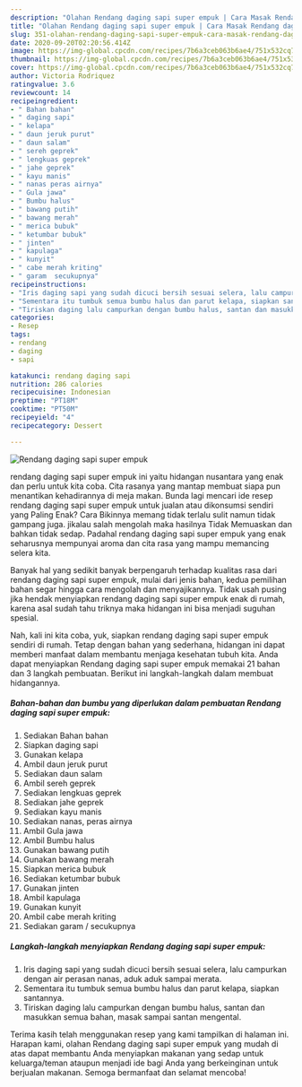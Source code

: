 ```yaml
---
description: "Olahan Rendang daging sapi super empuk | Cara Masak Rendang daging sapi super empuk Yang Sempurna"
title: "Olahan Rendang daging sapi super empuk | Cara Masak Rendang daging sapi super empuk Yang Sempurna"
slug: 351-olahan-rendang-daging-sapi-super-empuk-cara-masak-rendang-daging-sapi-super-empuk-yang-sempurna
date: 2020-09-20T02:20:56.414Z
image: https://img-global.cpcdn.com/recipes/7b6a3ceb063b6ae4/751x532cq70/rendang-daging-sapi-super-empuk-foto-resep-utama.jpg
thumbnail: https://img-global.cpcdn.com/recipes/7b6a3ceb063b6ae4/751x532cq70/rendang-daging-sapi-super-empuk-foto-resep-utama.jpg
cover: https://img-global.cpcdn.com/recipes/7b6a3ceb063b6ae4/751x532cq70/rendang-daging-sapi-super-empuk-foto-resep-utama.jpg
author: Victoria Rodriquez
ratingvalue: 3.6
reviewcount: 14
recipeingredient:
- " Bahan bahan"
- " daging sapi"
- " kelapa"
- " daun jeruk purut"
- " daun salam"
- " sereh geprek"
- " lengkuas geprek"
- " jahe geprek"
- " kayu manis"
- " nanas peras airnya"
- " Gula jawa"
- " Bumbu halus"
- " bawang putih"
- " bawang merah"
- " merica bubuk"
- " ketumbar bubuk"
- " jinten"
- " kapulaga"
- " kunyit"
- " cabe merah kriting"
- " garam  secukupnya"
recipeinstructions:
- "Iris daging sapi yang sudah dicuci bersih sesuai selera, lalu campurkan dengan air perasan nanas, aduk aduk sampai merata."
- "Sementara itu tumbuk semua bumbu halus dan parut kelapa, siapkan santannya."
- "Tiriskan daging lalu campurkan dengan bumbu halus, santan dan masukkan semua bahan, masak sampai santan mengental."
categories:
- Resep
tags:
- rendang
- daging
- sapi

katakunci: rendang daging sapi 
nutrition: 286 calories
recipecuisine: Indonesian
preptime: "PT18M"
cooktime: "PT50M"
recipeyield: "4"
recipecategory: Dessert

---
```



![Rendang daging sapi super empuk](https://img-global.cpcdn.com/recipes/7b6a3ceb063b6ae4/751x532cq70/rendang-daging-sapi-super-empuk-foto-resep-utama.jpg)


rendang daging sapi super empuk ini yaitu hidangan nusantara yang enak dan perlu untuk kita coba. Cita rasanya yang mantap membuat siapa pun menantikan kehadirannya di meja makan.
Bunda lagi mencari ide resep rendang daging sapi super empuk untuk jualan atau dikonsumsi sendiri yang Paling Enak? Cara Bikinnya memang tidak terlalu sulit namun tidak gampang juga. jikalau salah mengolah maka hasilnya Tidak Memuaskan dan bahkan tidak sedap. Padahal rendang daging sapi super empuk yang enak seharusnya mempunyai aroma dan cita rasa yang mampu memancing selera kita.



Banyak hal yang sedikit banyak berpengaruh terhadap kualitas rasa dari rendang daging sapi super empuk, mulai dari jenis bahan, kedua pemilihan bahan segar hingga cara mengolah dan menyajikannya. Tidak usah pusing jika hendak menyiapkan rendang daging sapi super empuk enak di rumah, karena asal sudah tahu triknya maka hidangan ini bisa menjadi suguhan spesial.


Nah, kali ini kita coba, yuk, siapkan rendang daging sapi super empuk sendiri di rumah. Tetap dengan bahan yang sederhana, hidangan ini dapat memberi manfaat dalam membantu menjaga kesehatan tubuh kita. Anda dapat menyiapkan Rendang daging sapi super empuk memakai 21 bahan dan 3 langkah pembuatan. Berikut ini langkah-langkah dalam membuat hidangannya.

<!--inarticleads1-->

##### Bahan-bahan dan bumbu yang diperlukan dalam pembuatan Rendang daging sapi super empuk:

1. Sediakan  Bahan bahan
1. Siapkan  daging sapi
1. Gunakan  kelapa
1. Ambil  daun jeruk purut
1. Sediakan  daun salam
1. Ambil  sereh geprek
1. Sediakan  lengkuas geprek
1. Sediakan  jahe geprek
1. Sediakan  kayu manis
1. Sediakan  nanas, peras airnya
1. Ambil  Gula jawa
1. Ambil  Bumbu halus
1. Gunakan  bawang putih
1. Gunakan  bawang merah
1. Siapkan  merica bubuk
1. Sediakan  ketumbar bubuk
1. Gunakan  jinten
1. Ambil  kapulaga
1. Gunakan  kunyit
1. Ambil  cabe merah kriting
1. Sediakan  garam / secukupnya




<!--inarticleads2-->

##### Langkah-langkah menyiapkan Rendang daging sapi super empuk:

1. Iris daging sapi yang sudah dicuci bersih sesuai selera, lalu campurkan dengan air perasan nanas, aduk aduk sampai merata.
1. Sementara itu tumbuk semua bumbu halus dan parut kelapa, siapkan santannya.
1. Tiriskan daging lalu campurkan dengan bumbu halus, santan dan masukkan semua bahan, masak sampai santan mengental.




Terima kasih telah menggunakan resep yang kami tampilkan di halaman ini. Harapan kami, olahan Rendang daging sapi super empuk yang mudah di atas dapat membantu Anda menyiapkan makanan yang sedap untuk keluarga/teman ataupun menjadi ide bagi Anda yang berkeinginan untuk berjualan makanan. Semoga bermanfaat dan selamat mencoba!
